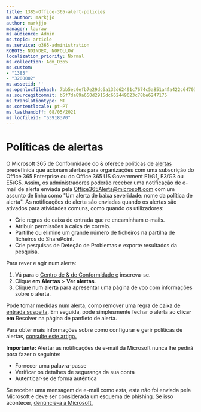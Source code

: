 ```yaml
---
title: 1385-Office-365-alert-policies
ms.author: markjjo
author: markjjo
manager: lauraw
ms.audience: Admin
ms.topic: article
ms.service: o365-administration
ROBOTS: NOINDEX, NOFOLLOW
localization_priority: Normal
ms.collection: Adm_O365
ms.custom:
- "1385"
- "3200002"
ms.assetid: ''
ms.openlocfilehash: 7bb5ec0efb7e29dc6a133d62491c7674c5a851a4fa422c647035aeaa0dbcd8d5
ms.sourcegitcommit: b5f7da89a650d2915dc652449623c78be6247175
ms.translationtype: MT
ms.contentlocale: pt-PT
ms.lasthandoff: 08/05/2021
ms.locfileid: "53918370"
---
```

# <a name="alert-policies"></a>Políticas de alertas

O Microsoft 365 de Conformidade do & oferece políticas de [alertas](https://docs.microsoft.com/microsoft-365/compliance/alert-policies#default-alert-policies) predefinida que acionam alertas para organizações com uma subscrição do Office 365 Enterprise ou do Office 365 US Government E1/G1, E3/G3 ou E5/G5. Assim, os administradores poderão receber uma notificação de e-mail de alerta enviada pela Office365Alerts@microsoft.com com um assunto de linha como "Um alerta de baixa severidade: nome da política de alerta". As notificações de alerta são enviadas quando os alertas são ativados para atividades comuns, como quando os utilizadores:

- Crie regras de caixa de entrada que re encaminham e-mails.
- Atribuir permissões à caixa de correio.
- Partilhe ou elimine um grande número de ficheiros na partilha de ficheiros do SharePoint.
- Crie pesquisas de Deteção de Problemas e exporte resultados da pesquisa.

Para rever e agir num alerta:

1. Vá para o [Centro de & de Conformidade e](https://protection.office.com) inscreva-se.
2. Clique **em Alertas**  >  **Ver alertas**.
3. Clique num alerta para apresentar uma página de voo com informações sobre o alerta.

Pode tomar medidas num alerta, como remover uma regra [de caixa de entrada suspeita](https://docs.microsoft.com/microsoft-365/security/office-365-security/responding-to-a-compromised-email-account). Em seguida, pode simplesmente fechar o alerta ao **clicar em** Resolver na página de panfleto de alerta.

Para obter mais informações sobre como configurar e gerir políticas de alertas, [consulte este artigo.](https://docs.microsoft.com/microsoft-365/compliance/alert-policies)

**Importante:** Alertar as notificações de e-mail da Microsoft nunca lhe pedirá para fazer o seguinte:

- Fornecer uma palavra-passe
- Verificar os detalhes de segurança da sua conta
- Autenticar-se de forma autêntica

Se receber uma mensagem de e-mail como esta, esta não foi enviada pela Microsoft e deve ser considerada um esquema de phishing. Se isso acontecer, [denúncie-a à Microsoft.](https://docs.microsoft.com/microsoft-365/security/office-365-security/report-junk-email-and-phishing-scams-in-outlook-on-the-web-eop)